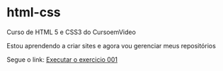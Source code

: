 # html-css
 Curso de HTML 5 e CSS3 do CursoemVideo

Estou aprendendo a criar sites e agora vou gerenciar meus repositórios

Segue o link:
<a href="https://felipesouzab.github.io/html-css/exercicios/ex001/index.html"> Executar o exercicio 001 </a>
